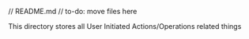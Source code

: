 // README.md
// to-do: move files here

This directory stores all User Initiated Actions/Operations related things